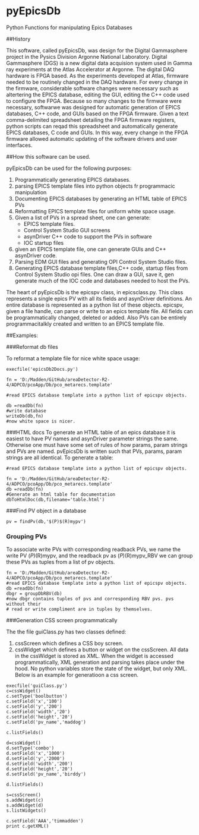 # pyEpicsDb

Python Functions for manipulating Epics Databases

##History

This software, called pyEpicsDb, was design for the Digital Gammasphere project in the Pysics Division
Argonne National Laboratory. Digital Gammasphere (DGS) is a new digital data 
acquision system used in Gamma ray experiments at the Atlas Accelerator at Argonne.
The digital DAQ hardware is FPGA based. As the experiments developed at Atlas, 
firmware needed to be routinely changed in the DAQ hardware. For every change in the
firmware, considerable software changes were necessary such as altertering the
EPICS database, editing the GUI, editing the C++ code used to configure the FPGA.
Because so many changes to the firmware were necessary, softwarwe was designed for 
automatic generation of EPICS databases, C++ code, and GUIs based on the FPGA
firmware. Given a text comma-delimited spreadsheet detailing the FPGA firmware
registers, python scripts can reqad this spreadsheet and automatically generate
EPICS databases, C code and GUIs. In this way, every change in the FPGA firmware
allowed automatic updating of the software drivers and user interfaces. 

##How this software can be used.

pyEpicsDb can be used for the following purposes:
1. Programmatically generating EPICS databases.
2. parsing EPICS template files into python objects fr programmacic manipulation
3. Documenting EPICS databases by generating an HTML table of EPICS PVs
4. Reformatting EPICS template files for uniform white space usage.
5. Given a list of PVs in a spread sheet, one can generate:
	* EPICS template files.
	* Control System Studio GUI screens
	* asynDriver C++ code to support the PVs in software
	* IOC startup files
6. given an EPICS template file, one can generate GUIs and C++ asynDriver code.
7. Parsing EDM GUI files and generating OPI Control System Studio files.
8. Generating EPICS database template files,C++ code, startup files from Control
   System Studio opi files. One can draw a GUI, save it, gen generate much of the
   IOC code and databases needed to host the PVs.
   
   
The heart of pyEpicsDb is the epicspv class, in epicsclass.py. This class represents
a single epics PV with all its fields and asynDriver definitions. An entire database
is represented as a python list of these objects. epicspv, given a file handle, can
parse or write to an epics template file. All fields can be programmatically changed,
deleted or added. Also PVs can be entirely programmacitalkly created and written 
to an EPICS template file. 
   
   
##Examples:

###Reformat db files

To reformat a template file for nice white space usage:

```
execfile('epicsDb2Docs.py')

fn = 'D:/Madden/GitHub/areaDetector-R2-4/ADPCO/pcoApp/Db/pco_metarecs.template'

#read EPICS database template into a python list of epicspv objects.

db =readDb(fn)
#write database
writeDb(db,fn)
#now white space is nicer.
```

###HTML docs
To generate an HTML table of an epics database it is easiest to have PV names
and asynDriver parameter strings the same. Otherwise one must have some
set of rules of how params, param strings and PVs are named. pvEpicsDb is written
such that PVs, params, param strings are all identical.
To generate a table:
```
#read EPICS database template into a python list of epicspv objects.

fn = 'D:/Madden/GitHub/areaDetector-R2-4/ADPCO/pcoApp/Db/pco_metarecs.template'
db =readDb(fn)
#Generate an html table for documentation
dbToHtmlDoc(db,filename='table.html')

```

###Find PV object in a database
```
pv = findPv(db,'$(P)$(R)mypv')
```

### Grouping PVs

To associate write PVs with corresponding readback PVs, we name the write PV
$(P)$(R)mypv, and the readback pv as $(P)$(R)mypv_RBV
we can group these PVs as tuples from a list of pv objects.

```
fn = 'D:/Madden/GitHub/areaDetector-R2-4/ADPCO/pcoApp/Db/pco_metarecs.template'
#read EPICS database template into a python list of epicspv objects.
db =readDb(fn)
dbgr = groupDbRBV(db)
#now dbgr contains tuples of pvs and corresponding RBV pvs. pvs without their 
# read or write compliment are in tuples by themselves.
```
          



###Generation CSS screen programmatically

The the file guiClass.py has two classes defined:
1) cssScreen which defines a CSS boy screen.
2) cssWidget which defines a button or widget on the cssScreen.
All data in the cssWidget is stored as XML. When the widget is accessed programmatically,
XML generation and parsing takes place under the hood. No python variables store the
state of the widget, but only XML.
Below is an example for generatioon a css screen.

```
execfile('guiClass.py')
c=cssWidget()
c.setType('boolbutton')
c.setField('x','100')
c.setField('y','200')
c.setField('width','20')
c.setField('height','20')
c.setField('pv_name','maddog')

c.listFields()

d=cssWidget()
d.setType('combo')
d.setField('x','1000')
d.setField('y','2000')
d.setField('width','200')
d.setField('height','20')
d.setField('pv_name','birddy')

d.listFields()

s=cssScreen()
s.addWidget(c)
s.addWidget(d)
s.listWidgets()

c.setField('AAA','timmadden')
print c.getXML()

```

